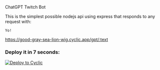 ChatGPT Twitch Bot

This is the simplest possible nodejs api using express that responds to any request with: 
```
Yo!
```

https://good-gray-sea-lion-wig.cyclic.app/gpt/:text


### Deploy it in 7 seconds: 

[![Deploy to Cyclic](https://deploy.cyclic.app/button.svg)](https://deploy.cyclic.app/)

